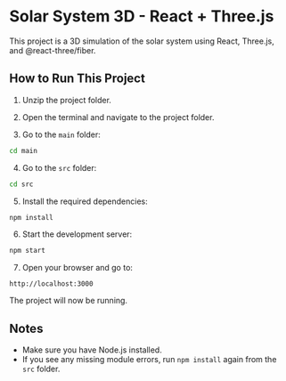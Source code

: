 # Solar System 3D - React + Three.js

This project is a 3D simulation of the solar system using React, Three.js, and @react-three/fiber.

## How to Run This Project

1. Unzip the project folder.

2. Open the terminal and navigate to the project folder.

3. Go to the `main` folder:

```bash
cd main
```

4. Go to the `src` folder:

```bash
cd src
```

5. Install the required dependencies:

```bash
npm install
```

6. Start the development server:

```bash
npm start
```

7. Open your browser and go to:

```
http://localhost:3000
```

The project will now be running.

## Notes

- Make sure you have Node.js installed.
- If you see any missing module errors, run `npm install` again from the `src` folder.

